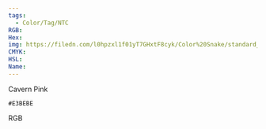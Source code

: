 ```yaml
---
tags:
  - Color/Tag/NTC
RGB:
Hex:
img: https://filedn.com/l0hpzxl1f01yT7GHxtF8cyk/Color%20Snake/standard_csv_to_svg/E3BEBE.svg
CMYK:
HSL:
Name:
---
```

Cavern Pink
```palette
#E3BEBE
```
RGB
